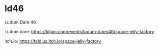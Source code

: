 # ld46
Ludum Dare 46

Ludum dare: https://ldjam.com/events/ludum-dare/46/space-jelly-factory

itch.io: https://taldius.itch.io/space-jelly-factory
